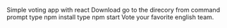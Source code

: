 Simple voting app with react
Download 
go to the direcory from command prompt
type npm install
type npm start
Vote your favorite english team.
